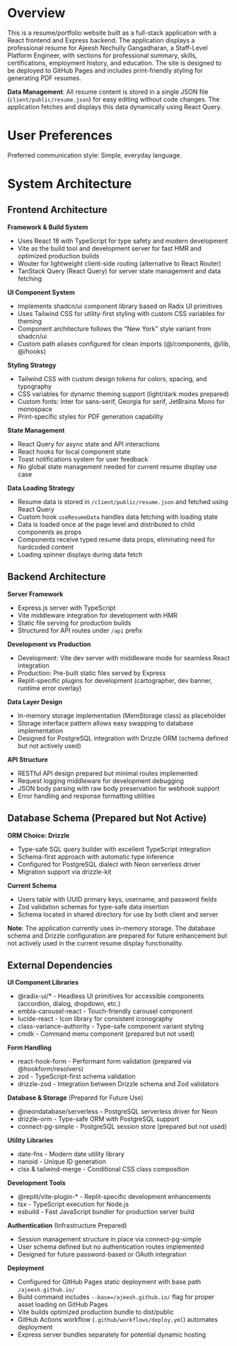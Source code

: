 # Overview

This is a resume/portfolio website built as a full-stack application with a React frontend and Express backend. The application displays a professional resume for Ajeesh Nechully Gangadharan, a Staff-Level Platform Engineer, with sections for professional summary, skills, certifications, employment history, and education. The site is designed to be deployed to GitHub Pages and includes print-friendly styling for generating PDF resumes.

**Data Management**: All resume content is stored in a single JSON file (`client/public/resume.json`) for easy editing without code changes. The application fetches and displays this data dynamically using React Query.

# User Preferences

Preferred communication style: Simple, everyday language.

# System Architecture

## Frontend Architecture

**Framework & Build System**
- Uses React 18 with TypeScript for type safety and modern development
- Vite as the build tool and development server for fast HMR and optimized production builds
- Wouter for lightweight client-side routing (alternative to React Router)
- TanStack Query (React Query) for server state management and data fetching

**UI Component System**
- Implements shadcn/ui component library based on Radix UI primitives
- Uses Tailwind CSS for utility-first styling with custom CSS variables for theming
- Component architecture follows the "New York" style variant from shadcn/ui
- Custom path aliases configured for clean imports (@/components, @/lib, @/hooks)

**Styling Strategy**
- Tailwind CSS with custom design tokens for colors, spacing, and typography
- CSS variables for dynamic theming support (light/dark modes prepared)
- Custom fonts: Inter for sans-serif, Georgia for serif, JetBrains Mono for monospace
- Print-specific styles for PDF generation capability

**State Management**
- React Query for async state and API interactions
- React hooks for local component state
- Toast notifications system for user feedback
- No global state management needed for current resume display use case

**Data Loading Strategy**
- Resume data is stored in `/client/public/resume.json` and fetched using React Query
- Custom hook `useResumeData` handles data fetching with loading state
- Data is loaded once at the page level and distributed to child components as props
- Components receive typed resume data props, eliminating need for hardcoded content
- Loading spinner displays during data fetch

## Backend Architecture

**Server Framework**
- Express.js server with TypeScript
- Vite middleware integration for development with HMR
- Static file serving for production builds
- Structured for API routes under `/api` prefix

**Development vs Production**
- Development: Vite dev server with middleware mode for seamless React integration
- Production: Pre-built static files served by Express
- Replit-specific plugins for development (cartographer, dev banner, runtime error overlay)

**Data Layer Design**
- In-memory storage implementation (MemStorage class) as placeholder
- Storage interface pattern allows easy swapping to database implementation
- Designed for PostgreSQL integration with Drizzle ORM (schema defined but not actively used)

**API Structure**
- RESTful API design prepared but minimal routes implemented
- Request logging middleware for development debugging
- JSON body parsing with raw body preservation for webhook support
- Error handling and response formatting utilities

## Database Schema (Prepared but Not Active)

**ORM Choice: Drizzle**
- Type-safe SQL query builder with excellent TypeScript integration
- Schema-first approach with automatic type inference
- Configured for PostgreSQL dialect with Neon serverless driver
- Migration support via drizzle-kit

**Current Schema**
- Users table with UUID primary keys, username, and password fields
- Zod validation schemas for type-safe data insertion
- Schema located in shared directory for use by both client and server

**Note**: The application currently uses in-memory storage. The database schema and Drizzle configuration are prepared for future enhancement but not actively used in the current resume display functionality.

## External Dependencies

**UI Component Libraries**
- @radix-ui/* - Headless UI primitives for accessible components (accordion, dialog, dropdown, etc.)
- embla-carousel-react - Touch-friendly carousel component
- lucide-react - Icon library for consistent iconography
- class-variance-authority - Type-safe component variant styling
- cmdk - Command menu component (prepared but not used)

**Form Handling**
- react-hook-form - Performant form validation (prepared via @hookform/resolvers)
- zod - TypeScript-first schema validation
- drizzle-zod - Integration between Drizzle schema and Zod validators

**Database & Storage** (Prepared for Future Use)
- @neondatabase/serverless - PostgreSQL serverless driver for Neon
- drizzle-orm - Type-safe ORM with PostgreSQL support
- connect-pg-simple - PostgreSQL session store (prepared but not used)

**Utility Libraries**
- date-fns - Modern date utility library
- nanoid - Unique ID generation
- clsx & tailwind-merge - Conditional CSS class composition

**Development Tools**
- @replit/vite-plugin-* - Replit-specific development enhancements
- tsx - TypeScript execution for Node.js
- esbuild - Fast JavaScript bundler for production server build

**Authentication** (Infrastructure Prepared)
- Session management structure in place via connect-pg-simple
- User schema defined but no authentication routes implemented
- Designed for future password-based or OAuth integration

**Deployment**
- Configured for GitHub Pages static deployment with base path `/ajeesh.github.io/`
- Build command includes `--base=/ajeesh.github.io/` flag for proper asset loading on GitHub Pages
- Vite builds optimized production bundle to dist/public
- GitHub Actions workflow (`.github/workflows/deploy.yml`) automates deployment
- Express server bundles separately for potential dynamic hosting